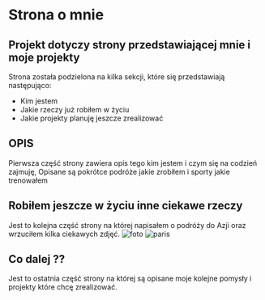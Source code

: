 # Strona o mnie
## Projekt dotyczy strony przedstawiającej mnie i moje projekty

Strona została podzielona na kilka sekcji, które się przedstawiają następująco:

 - Kim jestem
 - Jakie rzeczy już robiłem w życiu
 - Jakie projekty planuję jeszcze zrealizować



## OPIS
Pierwsza część strony zawiera opis tego kim jestem i czym się na codzień zajmuję,
Opisane są pokrótce podróże jakie zrobiłem i sporty jakie trenowałem

## Robiłem jeszcze w życiu inne ciekawe rzeczy
Jest to kolejna część strony na której napisałem o podróży do Azji oraz wrzuciłem kilka
ciekawych zdjęć.
![foto](https://buddy.pl/wp-content/uploads/2017/07/Nurkowanie-Warszawa-2.jpg)
![paris](https://www.americanexpress.com/de-de/amexcited/media/cache/article_intro_hero/cms/2022/03/paris-sehenswuerdigkeiten-titelbild.jpg?383996)

##  Co dalej ??
Jest to ostatnia część strony na której są opisane moje kolejne pomysły i projekty które chcę zrealizować.

